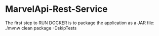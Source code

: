 # MarvelApi-Rest-Service
The first step to RUN DOCKER is to package the application as a JAR file: 
./mvnw clean package -DskipTests
